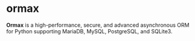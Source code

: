 # ormax
**Ormax** is a high-performance, secure, and advanced asynchronous ORM for Python supporting MariaDB, MySQL, PostgreSQL, and SQLite3.

